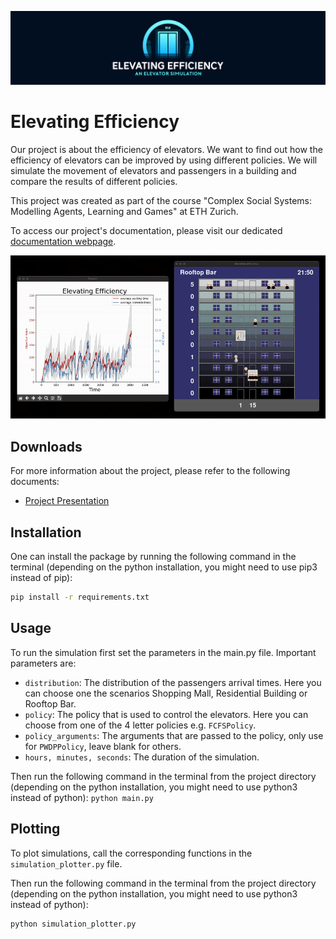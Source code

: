 ![Elevating Efficiency Logo](img/Elevating-Efficiency-Logo.svg)

# Elevating Efficiency
Our project is about the efficiency of elevators. We want to find out how the efficiency of elevators can be improved by using different policies. We will simulate the movement of elevators and passengers in a building and compare the results of different policies.

This project was created as part of the course "Complex Social Systems: Modelling Agents, Learning and Games" at ETH Zurich.

To access our project's documentation, please visit our dedicated [documentation webpage](https://silvan-m.github.io/ElevatingEfficiency/).

![Elevator Showcase](img/Elevator-Showcase.gif)

## Downloads
For more information about the project, please refer to the following documents:
- [Project Presentation](downloads/Elevating-Efficiency-Presentation.pdf)

## Installation
One can install the package by running the following command in the terminal (depending on the python installation, you might need to use pip3 instead of pip):

```bash
pip install -r requirements.txt
```

## Usage
To run the simulation first set the parameters in the main.py file. 
Important parameters are:
- `distribution`: The distribution of the passengers arrival times. Here you can choose one the scenarios Shopping Mall, Residential Building or Rooftop Bar.
- `policy`: The policy that is used to control the elevators. Here you can choose from one of the 4 letter policies e.g. `FCFSPolicy`.
- `policy_arguments`: The arguments that are passed to the policy, only use for `PWDPPolicy`, leave blank for others.
- `hours, minutes, seconds`: The duration of the simulation.

Then run the following command in the terminal from the project directory (depending on the python installation, you might need to use python3 instead of python):
```python main.py```

## Plotting
To plot simulations, call the corresponding functions in the `simulation_plotter.py` file.

Then run the following command in the terminal from the project directory (depending on the python installation, you might need to use python3 instead of python):
```bash
python simulation_plotter.py
```